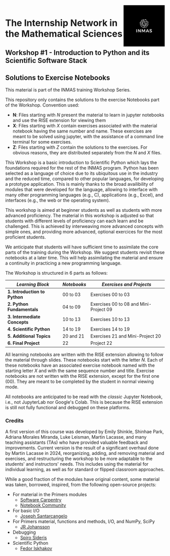 <img src="images/inmas.png" width=130x align="right" >

# The Internship Network in the Mathematical Sciences
## Workshop #1 - Introduction to Python and its Scientific Software Stack
## Solutions to Exercise Notebooks

This material is part of the INMAS training Workshop Series. 

This repository only contains the solutions to the exercise Notebooks part of the Workshop. Convention used:
- **N**:  Files starting with *N* present the material to learn in jupyter notebooks and use the RISE extension for viewing them
- **X**:  Files starting with *X* contain exercises associated with the material notebook having the same number and name. These exercises are meant to be solved using jupyter, with the assistance of a command line terminal for some exercises.
- **Z**:  Files starting with *Z* contain the solutions to the exercises. For obvious reasons, they are distributed separately from the *N* and *X* files. 

This Workshop is a basic introduction to Scientific Python which lays the foundations required for the rest of the INMAS program.
Python has been selected as a language of choice due to its ubiquitous use in the industry and the reduced time, compared to other popular languages, for developing a prototype application.
This is mainly thanks to the broad availibility of modules that were developed for the language, allowing to interface with many other programming languages (e.g., C), applications (e.g., Excel), and interfaces (e.g., the web or the operating system).

This workshop is aimed at beginner students as well as students with more advanced proficiency.
The material in this workshop is adjusted so that students with different levels of
proficiency can each learn and be challenged.
This is achieved by interweaving more advanced concepts with simple ones,
and providing more advanced, optional exercices for the most proficient students.

We anticipate that students will have sufficient time to assimilate the core parts of the training during the Workshop.
We suggest students revisit these notebooks at a later time.
This will help assimilating the material and ensure a continuity in practicing a new programming language.

The Workshop is structured in 6 parts as follows:

| *Learning Block* | *Notebooks* |  *Exercises and Projects* |
| ---------| --------------------------|  ---|
| **1. Introduction to Python** | 00 to 03 | Exercises 00 to 03|
| **2. Python Fundamentals** | 04 to 09 | Exercises 00 to 08 and Mini-Project 09 |
| **3. Intermediate Concepts** | 10 to 13 | Exercises 10 to 13 |
| **4. Scientific Python** | 14 to 19 | Exercises 14 to 19 |
| **5. Additional Topics** | 20 and 21 | Exercises 21 and Mini-Project 20 |
| **6. Final Project** | 22 | Project 22 |

All learning notebooks are written with the RISE extension allowing to follow the material through slides.
These notebooks start with the letter *N*. Each of these notebooks have an associated exercise notebook
named with the starting letter *X* and with the same sequence number and title. Exercise notebooks
are not written with the RISE extension, except for the first one (00). They are meant to be completed
by the student in normal viewing mode.

All notebooks are anticipated to be read with the *classic* Jupyter Notebook, i.e., not JupyterLab nor Google's Colab.
This is because the RISE extension is still not fully functional and debugged on these platforms.

### Credits
A first version of this course was developed by Emily Shinkle, Shinhae Park, Adriana Morales Miranda,
Luke Leisman, Martin Lacasse, and many teaching assistants (TAs) who have provided valuable feedback and improvements.
Current version is the result of a significant overhaul done by Martin Lacasse in 2024,
reorganizing, adding, and removing material and exercises,
and restructuring the workshop to be more adaptable to the students' and instructors' needs.
This includes using the material for individual learning, as well as for standard or flipped classroom approaches.

While a good fraction of the modules have original content, some material
was taken, borrowed, inspired, from the following open-source projects:
- For material in the Primers modules
	- [Software Carpentry](https://software-carpentry.org)
	- [Notebook Community](notebook.community)
- For basic I/O
	- [Joseph Santarcangelo](https://colab.research.google.com/github/computationalcore/introduction-to-python/blob/master/notebooks/4-files/PY0101EN-4-1-ReadFile.ipynb#scrollTo=f2BMjBjox2_-)
- For Primers material, functions and methods, I/O, and NumPy, SciPy
	- [JR Johansson](https://github.com/jrjohansson/scientific-python-lectures)
- Debugging
	- [Spiro Sideris](https://github.com/spiside/pdb-tutorial)
- Scientific Python
    - [Fedor Iskhakov](https://github.com/fediskhakov/CompEcon)
